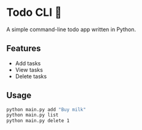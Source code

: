 # Todo CLI 📝

A simple command-line todo app written in Python.

## Features

- Add tasks
- View tasks
- Delete tasks

## Usage

```bash
python main.py add "Buy milk"
python main.py list
python main.py delete 1
```
